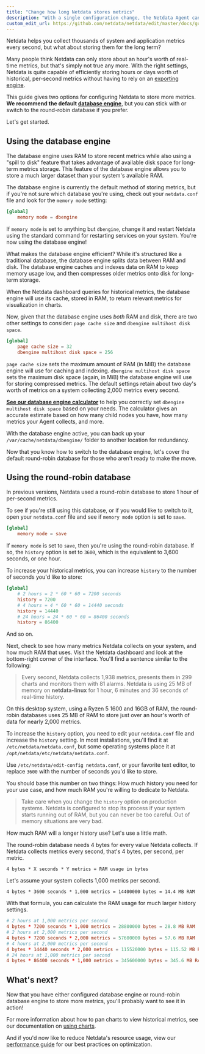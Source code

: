 ```yaml
---
title: "Change how long Netdata stores metrics"
description: "With a single configuration change, the Netdata Agent can store days, weeks, or months of metrics at its famous per-second granularity."
custom_edit_url: https://github.com/netdata/netdata/edit/master/docs/guides/longer-metrics-storage.md
---
```




Netdata helps you collect thousands of system and application metrics every second, but what about storing them for the
long term?

Many people think Netdata can only store about an hour's worth of real-time metrics, but that's simply not true any
more. With the right settings, Netdata is quite capable of efficiently storing hours or days worth of historical,
per-second metrics without having to rely on an [exporting engine](/docs/export/external-databases).

This guide gives two options for configuring Netdata to store more metrics. **We recommend the default [database
engine](#using-the-database-engine)**, but you can stick with or switch to the round-robin database if you prefer.

Let's get started.

## Using the database engine

The database engine uses RAM to store recent metrics while also using a "spill to disk" feature that takes advantage of
available disk space for long-term metrics storage. This feature of the database engine allows you to store a much
larger dataset than your system's available RAM.

The database engine is currently the default method of storing metrics, but if you're not sure which database you're
using, check out your `netdata.conf` file and look for the `memory mode` setting:

```conf
[global]
    memory mode = dbengine
```

If `memory mode` is set to anything but `dbengine`, change it and restart Netdata using the standard command for
restarting services on your system. You're now using the database engine!

What makes the database engine efficient? While it's structured like a traditional database, the database engine splits
data between RAM and disk. The database engine caches and indexes data on RAM to keep memory usage low, and then
compresses older metrics onto disk for long-term storage.

When the Netdata dashboard queries for historical metrics, the database engine will use its cache, stored in RAM, to
return relevant metrics for visualization in charts.

Now, given that the database engine uses _both_ RAM and disk, there are two other settings to consider: `page cache
size` and `dbengine multihost disk space`.

```conf
[global]
    page cache size = 32
    dbengine multihost disk space = 256
```

`page cache size` sets the maximum amount of RAM (in MiB) the database engine will use for caching and indexing.
`dbengine multihost disk space` sets the maximum disk space (again, in MiB) the database engine will use for storing
compressed metrics. The default settings retain about two day's worth of metrics on a system collecting 2,000 metrics
every second.

[**See our database engine
calculator**](/docs/store/change-metrics-storage#calculate-the-system-resources-ram-disk-space-needed-to-store-metrics)
to help you correctly set `dbengine multihost disk space` based on your needs. The calculator gives an accurate estimate
based on how many child nodes you have, how many metrics your Agent collects, and more.

With the database engine active, you can back up your `/var/cache/netdata/dbengine/` folder to another location for
redundancy.

Now that you know how to switch to the database engine, let's cover the default round-robin database for those who
aren't ready to make the move.

## Using the round-robin database

In previous versions, Netdata used a round-robin database to store 1 hour of per-second metrics. 

To see if you're still using this database, or if you would like to switch to it, open your `netdata.conf` file and see
if `memory mode` option is set to `save`.

```conf
[global]
    memory mode = save
```

If `memory mode` is set to `save`, then you're using the round-robin database. If so, the `history` option is set to
`3600`, which is the equivalent to 3,600 seconds, or one hour. 

To increase your historical metrics, you can increase `history` to the number of seconds you'd like to store:

```conf
[global]
    # 2 hours = 2 * 60 * 60 = 7200 seconds
    history = 7200
    # 4 hours = 4 * 60 * 60 = 14440 seconds
    history = 14440
    # 24 hours = 24 * 60 * 60 = 86400 seconds
    history = 86400
```

And so on.

Next, check to see how many metrics Netdata collects on your system, and how much RAM that uses. Visit the Netdata
dashboard and look at the bottom-right corner of the interface. You'll find a sentence similar to the following:

> Every second, Netdata collects 1,938 metrics, presents them in 299 charts and monitors them with 81 alarms. Netdata is
> using 25 MB of memory on **netdata-linux** for 1 hour, 6 minutes and 36 seconds of real-time history.

On this desktop system, using a Ryzen 5 1600 and 16GB of RAM, the round-robin databases uses 25 MB of RAM to store just
over an hour's worth of data for nearly 2,000 metrics.

To increase the `history` option, you need to edit your `netdata.conf` file and increase the `history` setting. In most
installations, you'll find it at `/etc/netdata/netdata.conf`, but some operating systems place it at
`/opt/netdata/etc/netdata/netdata.conf`. 

Use `/etc/netdata/edit-config netdata.conf`, or your favorite text editor, to replace `3600` with the number of seconds
you'd like to store.

You should base this number on two things: How much history you need for your use case, and how much RAM you're willing
to dedicate to Netdata.

> Take care when you change the `history` option on production systems. Netdata is configured to stop its process if
> your system starts running out of RAM, but you can never be too careful. Out of memory situations are very bad.

How much RAM will a longer history use? Let's use a little math.

The round-robin database needs 4 bytes for every value Netdata collects. If Netdata collects metrics every second,
that's 4 bytes, per second, per metric.

```text
4 bytes * X seconds * Y metrics = RAM usage in bytes
```

Let's assume your system collects 1,000 metrics per second.

```text
4 bytes * 3600 seconds * 1,000 metrics = 14400000 bytes = 14.4 MB RAM
```

With that formula, you can calculate the RAM usage for much larger history settings.

```conf
# 2 hours at 1,000 metrics per second
4 bytes * 7200 seconds * 1,000 metrics = 28800000 bytes = 28.8 MB RAM
# 2 hours at 2,000 metrics per second
4 bytes * 7200 seconds * 2,000 metrics = 57600000 bytes = 57.6 MB RAM
# 4 hours at 2,000 metrics per second
4 bytes * 14440 seconds * 2,000 metrics = 115520000 bytes = 115.52 MB RAM
# 24 hours at 1,000 metrics per second
4 bytes * 86400 seconds * 1,000 metrics = 345600000 bytes = 345.6 MB RAM
```

## What's next?

Now that you have either configured database engine or round-robin database engine to store more metrics, you'll
probably want to see it in action!

For more information about how to pan charts to view historical metrics, see our documentation on [using
charts](/docs/agent/dashboards/interact-chartsx).

And if you'd now like to reduce Netdata's resource usage, view our [performance
guide](/guides/configure/performance) for our best practices on optimization.


